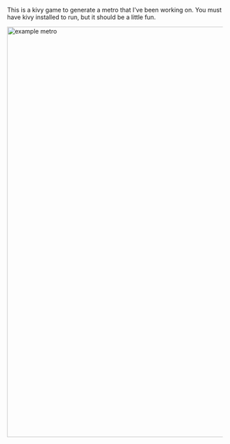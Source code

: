This is a kivy game to generate a metro that I've been working on. You must have kivy installed to run, but it should be a little fun. 

<img width="960" alt="example metro" src="https://github.com/rshortd1/MetroMaker/assets/81539237/823e3b7d-5c81-4e85-a3b3-9032aa4a39e9">
